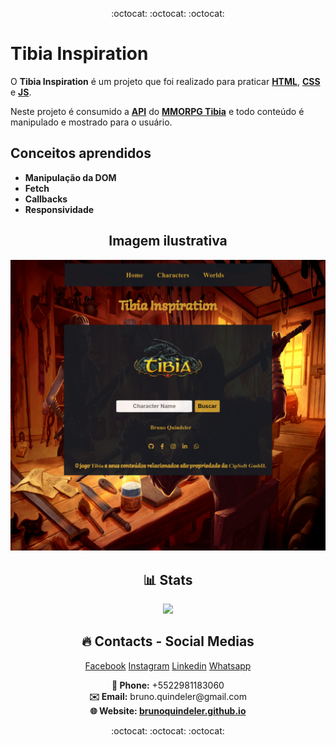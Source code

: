 <p align="center">
  :octocat: :octocat: :octocat:
</p>

# Tibia Inspiration

O **Tibia Inspiration** é um projeto que foi realizado para praticar [**HTML**]("https://developer.mozilla.org/pt-BR/docs/Web/HTML"), [**CSS**]("https://developer.mozilla.org/pt-BR/docs/Web/CSS") e [**JS**]("https://developer.mozilla.org/pt-BR/docs/Web/JavaScript").

Neste projeto é consumido a [**API**]("http://https://www.redhat.com/pt-br/topics/api/what-are-application-programming-interfaces") do [**MMORPG Tibia**]("http://tibia.com") e todo conteúdo é manipulado e mostrado para o usuário.

## Conceitos aprendidos

* **Manipulação da DOM**
* **Fetch**
* **Callbacks**
* **Responsividade**


<h2 align="center">Imagem ilustrativa</h2>
  <p align="center">
    <img width="600" src="./assets/images/tibiainspiration_screenshot.png" alt="Imagem ilustrativa">
  </p>

<h2 align="center">📊 Stats</h2>
  <p align="center">
    <!--<img src="https://github-readme-stats.vercel.app/api?username=brunoquindeler&theme=default&how_icons=true&count_private=true">-->
    <img src="https://github-readme-stats.vercel.app/api/pin?username=brunoquindeler&repo=tibiainspiration"> <!-- &layout=compact &theme=react -->
  </p>

<h2 align="center">🔥 Contacts - Social Medias</h2>
<p align="center">
  <a href="https://facebook.com/brunoquindeler" target="_blank">Facebook</a> 
  <a href="https://instagram.com/brunoquindeler" target="_blank">Instagram</a>  
  <a href="https://linkedin.com/in/brunofq" target="_blank">Linkedin</a>
  <a href="https://api.whatsapp.com/send?phone=5522981183060&text=Ol%C3%A1%2C%20Bruno%20Quindeler!!" target="_blank">Whatsapp</a>
</p>

<p align="center">
  <strong>📱 Phone:</strong> +5522981183060
  <br>
  <strong>✉️ Email:</strong> bruno.quindeler@gmail.com
  <br>
  <strong>🌐 Website: <a href="https://brunoquindeler.github.io">brunoquindeler.github.io</a></strong>
</p>


<p align="center">
  :octocat: :octocat: :octocat:
</p>